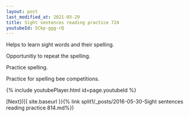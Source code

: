 ```yaml
---
layout: post
last_modified_at: 2021-03-29
title: Sight sentences reading practice 724
youtubeId: 5Ckp-ggg-rQ
---
```

 
 
Helps to learn sight words and their spelling.

Opportunitiy to repeat the spelling. 

Practice spelling. 
 
Practice for spelling bee competitions. 
 
{% include youtubePlayer.html id=page.youtubeId %}
 
 

[Next]({{ site.baseurl }}{% link  split1/_posts/2016-05-30-Sight sentences reading practice 814.md%})
 
